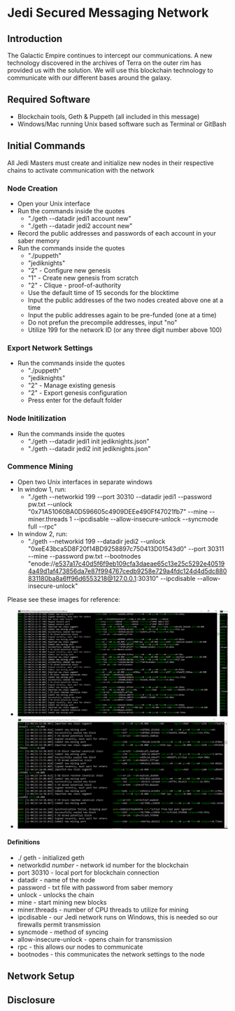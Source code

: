 # Jedi Secured Messaging Network

## Introduction

The Galactic Empire continues to intercept our communications. A new technology discovered in the archives of Terra on the outer rim has provided us with the solution.
We will use this blockchain technology to communicate with our different bases around the galaxy.

## Required Software

* Blockchain tools, Geth & Puppeth (all included in this message)
* Windows/Mac running Unix based software such as Terminal or GitBash

## Initial Commands

All Jedi Masters must create and initialize new nodes in their respective chains to activate communication with the network

### Node Creation

* Open your Unix interface
* Run the commands inside the quotes 
	* "./geth --datadir jedi1 account new"
	* "./geth --datadir jedi2 account new"
* Record the public addresses and passwords of each account in your saber memory
* Run the commands inside the quotes
	* "./puppeth"
	* "jediknights"
	* "2" - Configure new genesis
	* "1" - Create new genesis from scratch
	* "2" - Clique - proof-of-authority
	* Use the default time of 15 seconds for the blocktime
	* Input the public addresses of the two nodes created above one at a time
	* Input the public addresses again to be pre-funded (one at a time)
	* Do not prefun the precompile addresses, input "no"
	* Utilize 199 for the network ID (or any three digit number above 100)

### Export Network Settings

* Run the commands inside the quotes
	* "./puppeth"
	* "jediknights"
	* "2" - Manage existing genesis
	* "2" - Export genesis configuration
	* Press enter for the default folder

### Node Initilization

* Run the commands inside the quotes
	* "./geth --datadir jedi1 init jediknights.json"
	* "./geth --datadir jedi2 init jediknights.json"

### Commence Mining

* Open two Unix interfaces in separate windows
* In window 1, run:
	* "./geth --networkid 199 --port 30310 --datadir jedi1 --password pw.txt --unlock "0x71A51060BA0D596605c4909DEEe490Ff47021fb7" --mine --miner.threads 1 --ipcdisable --allow-insecure-unlock --syncmode full --rpc"
* In window 2, run:
	* "./geth --networkid 199 --datadir jedi2 --unlock "0xeE43bca5D8F20f14BD9258897c750413D01543d0" --port 30311 --mine --password pw.txt --bootnodes "enode://e537a17c40d5f6f9eb109cfa3daeae65c13e25c5292e405194a49d1af473856da7e87f994767cedb9258e729a4fdc124d4d5dc880831180ba8a6ff96d6553218@127.0.0.1:30310" --ipcdisable --allow-insecure-unlock"

Please see these images for reference:

* ![window_one](/screenshots/window_one.PNG)
* ![window_two](/screenshots/window_two.png)

#### Definitions

* ./ geth - initialized geth
* networkdid *number* - network id number for the blockchain
* port 30310 - local port for blockchain connection
* datadir - name of the node
* password - txt file with password from saber memory
* unlock - unlocks the chain
* mine - start mining new blocks
* miner.threads - number of CPU threads to utilize for mining
* ipcdisable - our Jedi network runs on Windows, this is needed so our firewalls permit transmission
* syncmode - method of syncing
* allow-insecure-unlock - opens chain for transmission 
* rpc - this allows our nodes to communicate
* bootnodes - this communicates the network settings to the node

## Network Setup

## Disclosure

